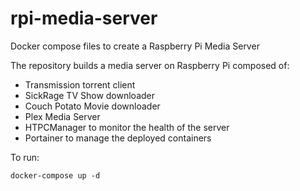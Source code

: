 # rpi-media-server
Docker compose files to create a Raspberry Pi Media Server

The repository builds a media server on Raspberry Pi composed of:

* Transmission torrent client
* SickRage TV Show downloader
* Couch Potato Movie downloader
* Plex Media Server
* HTPCManager to monitor the health of the server
* Portainer to manage the deployed containers

To run:

    docker-compose up -d
